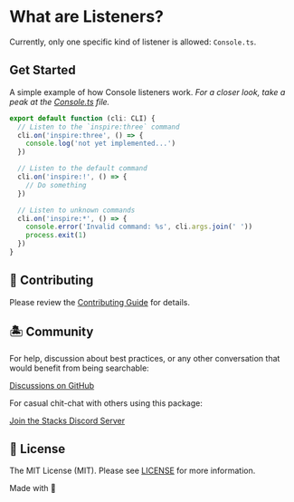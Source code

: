 # What are Listeners?

Currently, only one specific kind of listener is allowed: `Console.ts`.

## Get Started

A simple example of how Console listeners work. _For a closer look, take a peak at the [Console.ts](./Console.ts) file._

```ts
export default function (cli: CLI) {
  // Listen to the `inspire:three` command
  cli.on('inspire:three', () => {
    console.log('not yet implemented...')
  })

  // Listen to the default command
  cli.on('inspire:!', () => {
    // Do something
  })

  // Listen to unknown commands
  cli.on('inspire:*', () => {
    console.error('Invalid command: %s', cli.args.join(' '))
    process.exit(1)
  })
}
```


## 🚜 Contributing

Please review the [Contributing Guide](https://github.com/stacksjs/contributing) for details.

## 🏝 Community

For help, discussion about best practices, or any other conversation that would benefit from being searchable:

[Discussions on GitHub](https://github.com/stacksjs/stacks/discussions)

For casual chit-chat with others using this package:

[Join the Stacks Discord Server](https://discord.gg/stacksjs)

## 📄 License

The MIT License (MIT). Please see [LICENSE](../../LICENSE.md) for more information.

Made with 💙
